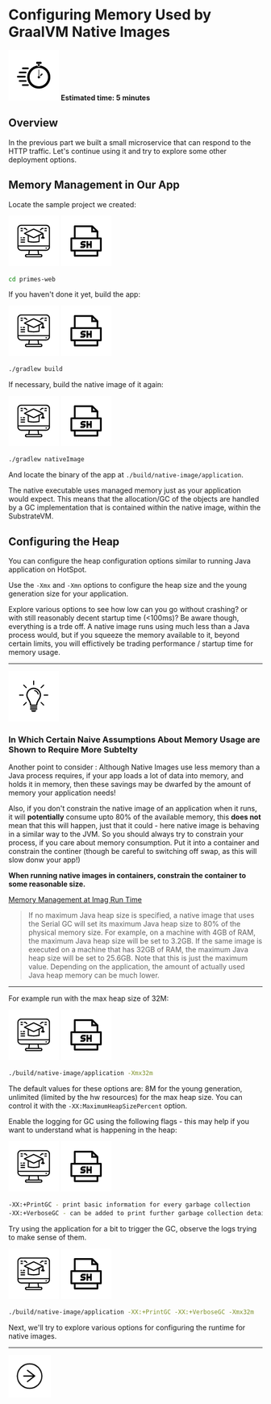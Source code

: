 # Configuring Memory Used by GraalVM Native Images

<div class="inline-container">
<img src="../images/noun_Stopwatch_14262_100.png">
<strong>
  Estimated time: 5 minutes
</strong>
</div>

## Overview

In the previous part we built a small microservice that can respond to the HTTP traffic.
Let's continue using it and try to explore some other deployment options.

## Memory Management in Our App

Locate the sample project we created:

![User Input](../images/noun_Computer_3477192_100.png)
![Shell Script](../images/noun_SH_File_272740_100.png)
```bash
cd primes-web
```

If you haven't done it yet, build the app:

![User Input](../images/noun_Computer_3477192_100.png)
![Shell Script](../images/noun_SH_File_272740_100.png)
```bash
./gradlew build
```

If necessary, build the native image of it again:

![User Input](../images/noun_Computer_3477192_100.png)
![Shell Script](../images/noun_SH_File_272740_100.png)
```bash
./gradlew nativeImage
```

And locate the binary of the app at `./build/native-image/application`.

The native executable uses managed memory just as your application would expect. This means that the allocation/GC of the 
objects are handled by a GC implementation that is contained within the native image, within the SubstrateVM.

## Configuring the Heap

You can configure the heap configuration options similar to running Java application on HotSpot.

Use the `-Xmx` and `-Xmn` options to configure the heap size and the young generation size for your application.

Explore various options to see how low can you go without crashing? or with still reasonably decent startup time 
(<100ms)? Be aware though, everything is a trde off. A native image runs using much less than a Java process would, but 
if you squeeze the memory available to it, beyond certain limits, you will effictively be trading performance / startup time
for memory usage.


---
![Note](../images/noun_bulb_1912576_100.png)

### In Which Certain Naive Assumptions About Memory Usage are Shown to Require More Subtelty

Another point to consider : Although Native Images use less memory than a Java process requires, if your app loads a lot
of data into memory, and holds it in memory, then these savings may be dwarfed by the amount of memory your application 
needs! 

Also, if you don't constrain the native image of an application when it runs, it will **potentially** consume upto 80% of the available
memory, this **does not** mean that this will happen, just that it could - here native image is behaving in a similar way to the JVM. So you should always try to constrain your process, if you care about memory consumption. Put it into a container and constrain the continer (though be careful to switching off swap, as this will slow donw your app!)

**When running native images in containers, constrain the container to some reasonable size.**

[Memory Management at Imag Run Time](https://www.graalvm.org/reference-manual/native-image/MemoryManagement/)

> If no maximum Java heap size is specified, a native image that uses the Serial GC will set its maximum Java heap size 
> to 80% of the physical memory size. For example, on a machine with 4GB of RAM, the maximum Java heap size will be set 
> to 3.2GB. If the same image is executed on a machine that has 32GB of RAM, the maximum Java heap size will be set to 
> 25.6GB. Note that this is just the maximum value. Depending on the application, the amount of actually used Java heap 
> memory can be much lower. 
---

For example run with the max heap size of 32M:

![User Input](../images/noun_Computer_3477192_100.png)
![Shell Script](../images/noun_SH_File_272740_100.png)
```bash
./build/native-image/application -Xmx32m
```

The default values for these options are: 8M for the young generation, unlimited (limited by the hw resources) for the max heap size. You can control it with the `-XX:MaximumHeapSizePercent` option.

Enable the logging for GC using the following flags - this may help if you want to understand what is happening in the
heap:

![User Input](../images/noun_Computer_3477192_100.png)
![Shell Script](../images/noun_SH_File_272740_100.png)
```bash
-XX:+PrintGC - print basic information for every garbage collection
-XX:+VerboseGC - can be added to print further garbage collection details
```

Try using the application for a bit to trigger the GC, observe the logs trying to make sense of them.

![User Input](../images/noun_Computer_3477192_100.png)
![Shell Script](../images/noun_SH_File_272740_100.png)
```bash
./build/native-image/application -XX:+PrintGC -XX:+VerboseGC -Xmx32m
```

Next, we'll try to explore various options for configuring the runtime for native images.

---
<a href="../7/">
    <img src="../images/noun_Next_511450_100.png"
        style="display: inline; height: 6em;" />
</a>

